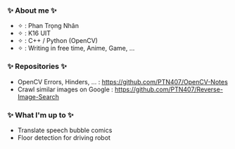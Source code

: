 
### ✨ About me ✨  
  
+ ✧ : Phan Trọng Nhân
+ ✧ : K16 UIT
+ ✧ : C++ / Python (OpenCV)
+ ✧ : Writing in free time, Anime, Game, ...

### ✨ Repositories ✨  

+ OpenCV Errors, Hinders, ... : https://github.com/PTN407/OpenCV-Notes
+ Crawl similar images on Google : https://github.com/PTN407/Reverse-Image-Search

### ✨ What I'm up to ✨  

+ Translate speech bubble comics 
+ Floor detection for driving robot

